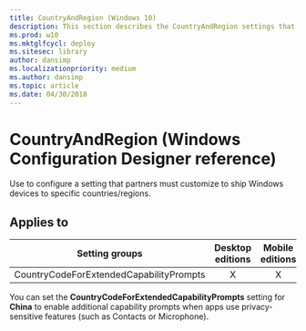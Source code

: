 ```yaml
---
title: CountryAndRegion (Windows 10)
description: This section describes the CountryAndRegion settings that you can configure in provisioning packages for Windows 10 using Windows Configuration Designer.
ms.prod: w10
ms.mktglfcycl: deploy
ms.sitesec: library
author: dansimp
ms.localizationpriority: medium
ms.author: dansimp
ms.topic: article
ms.date: 04/30/2018
---
```


# CountryAndRegion (Windows Configuration Designer reference)

Use to configure a setting that partners must customize to ship Windows devices to specific countries/regions.

## Applies to

| Setting groups  | Desktop editions | Mobile editions | Surface Hub | HoloLens | IoT Core |
| --- | :---: | :---: | :---: | :---: | :---: |
| CountryCodeForExtendedCapabilityPrompts | X  | X | X |  |  |

You can set the **CountryCodeForExtendedCapabilityPrompts** setting for **China** to enable additional capability prompts when apps use privacy-sensitive features (such as Contacts or Microphone). 
